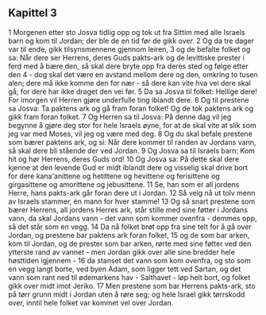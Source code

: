 ## Kapittel 3

1 Morgenen etter sto Josva tidlig opp og tok ut fra Sittim med alle Israels barn og kom til Jordan; der ble de en tid før de gikk over.
2 Og da tre dager var til ende, gikk tilsynsmennene gjennom leiren,
3 og de befalte folket og sa: Når dere ser Herrens, deres Guds pakts-ark og de levittiske prester i ferd med å bære den, så skal dere bryte opp fra deres sted og følge etter den
4 - dog skal det være en avstand mellom dere og den, omkring to tusen alen; dere må ikke komme den for nær - så dere kan vite hva vei dere skal gå; for dere har ikke draget den vei før.
5 Da sa Josva til folket: Hellige dere! For imorgen vil Herren gjøre underfulle ting iblandt dere.
6 Og til prestene sa Josva: Ta paktens ark og gå fram foran folket! Og de tok paktens ark og gikk fram foran folket.
7 Og Herren sa til Josva: På denne dag vil jeg begynne å gjøre deg stor for hele Israels øyne, for at de skal vite at slik som jeg var med Moses, vil jeg og være med deg.
8 Og du skal befale prestene som bærer paktens ark, og si: Når dere kommer til randen av Jordans vann, så skal dere bli stående der ved Jordan.
9 Og Josva sa til Israels barn: Kom hit og hør Herrens, deres Guds ord!
10 Og Josva sa: På dette skal dere kjenne at den levende Gud er midt iblandt dere og visselig skal drive bort for dere kana'anittene og hetittene og hevittene og ferisittene og girgasittene og amorittene og jebusittene.
11 Se, han som er all jordens Herre, hans pakts-ark går foran dere ut i Jordan.
12 Så velg nå ut tolv menn av Israels stammer, én mann for hver stamme!
13 Og så snart prestene som bærer Herrens, all jordens Herres ark, står stille med sine føtter i Jordans vann, da skal Jordans vann - det vann som kommer ovenfra - demmes opp, så det står som en vegg.
14 Da nå folket brøt opp fra sine telt for å gå over Jordan, og prestene bar paktens ark foran folket,
15 og de som bar arken, kom til Jordan, og de prester som bar arken, rørte med sine føtter ved den ytterste rand av vannet - men Jordan gikk over alle sine bredder hele høsttiden igjennem -
16 da stanset det vann som kom ovenfra, og sto som en vegg langt borte, ved byen Adam, som ligger tett ved Sartan, og det vann som rant ned til ødemarkens hav - Salthavet - løp helt bort, og folket gikk over midt imot Jeriko.
17 Men prestene som bar Herrens pakts-ark, sto på tørr grunn midt i Jordan uten å røre seg; og hele Israel gikk tørrskodd over, inntil hele folket var kommet vel over Jordan.
